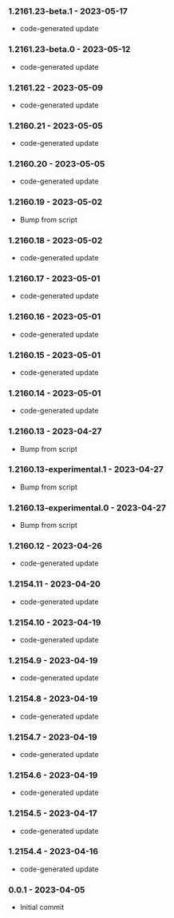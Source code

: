 ### 1.2161.23-beta.1 - 2023-05-17

- code-generated update

### 1.2161.23-beta.0 - 2023-05-12

- code-generated update

### 1.2161.22 - 2023-05-09

- code-generated update

### 1.2160.21 - 2023-05-05

- code-generated update

### 1.2160.20 - 2023-05-05

- code-generated update

### 1.2160.19 - 2023-05-02

- Bump from script

### 1.2160.18 - 2023-05-02

- code-generated update

### 1.2160.17 - 2023-05-01

- code-generated update

### 1.2160.16 - 2023-05-01

- code-generated update

### 1.2160.15 - 2023-05-01

- code-generated update

### 1.2160.14 - 2023-05-01

- code-generated update

### 1.2160.13 - 2023-04-27

- Bump from script

### 1.2160.13-experimental.1 - 2023-04-27

- Bump from script

### 1.2160.13-experimental.0 - 2023-04-27

- Bump from script

### 1.2160.12 - 2023-04-26

- code-generated update

### 1.2154.11 - 2023-04-20

- code-generated update

### 1.2154.10 - 2023-04-19

- code-generated update

### 1.2154.9 - 2023-04-19

- code-generated update

### 1.2154.8 - 2023-04-19

- code-generated update

### 1.2154.7 - 2023-04-19

- code-generated update

### 1.2154.6 - 2023-04-19

- code-generated update

### 1.2154.5 - 2023-04-17

- code-generated update

### 1.2154.4 - 2023-04-16

- code-generated update

### 0.0.1 - 2023-04-05

- Initial commit